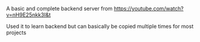A basic and complete backend server from https://youtube.com/watch?v=nH9E25nkk3I&t

Used it to learn backend but can basically be copied multiple times for most projects
